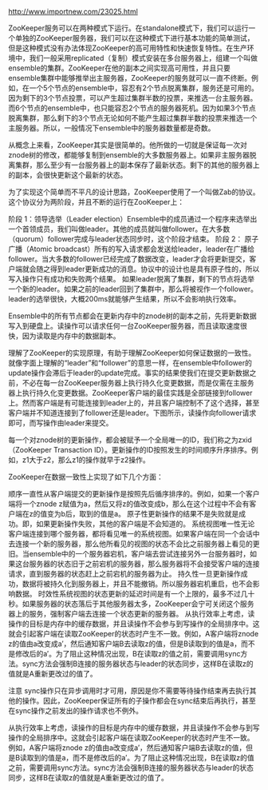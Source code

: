 http://www.importnew.com/23025.html

ZooKeeper服务可以在两种模式下运行。在standalone模式下，我们可以运行一个单独的ZooKeeper服务器，我们可以在这种模式下进行基本功能的简单测试，但是这种模式没有办法体现ZooKeeper的高可用特性和快速恢复特性。在生产环境中，我们一般采用replicated（复制）模式安装在多台服务器上，组建一个叫做ensemble的集群。ZooKeeper在他的副本之间实现高可用性，并且只要ensemble集群中能够推举出主服务器，ZooKeeper的服务就可以一直不终断。例如，在一个5个节点的ensemble中，容忍有2个节点脱离集群，服务还是可用的。因为剩下的3个节点投票，可以产生超过集群半数的投票，来推选一台主服务器。而6个节点的ensemble中，也只能容忍2个节点的服务器死机。因为如果3个节点脱离集群，那么剩下的3个节点无论如何不能产生超过集群半数的投票来推选一个主服务器。所以，一般情况下ensemble中的服务器数量都是奇数。

从概念上来看，ZooKeeper其实是很简单的。他所做的一切就是保证每一次对znode树的修改，都能够复制到ensemble的大多数服务器上。如果非主服务器脱离集群，那么至少有一台服务器上的副本保存了最新状态。剩下的其他的服务器上的副本，会很快更新这个最新的状态。

为了实现这个简单而不平凡的设计思路，ZooKeeper使用了一个叫做Zab的协议。这个协议分为两阶段，并且不断的运行在ZooKeeper上：

阶段 1：领导选举（Leader election）Ensemble中的成员通过一个程序来选举出一个首领成员，我们叫做leader。其他的成员就叫做follower。在大多数（quorum）follower完成与leader状态同步时，这个阶段才结束。
阶段 2： 原子广播（Atomic broadcast）所有的写入请求都会发送给leader，leader在广播给follower。当大多数的follower已经完成了数据改变，leader才会将更新提交，客户端就会随之得到leader更新成功的消息。协议中的设计也是具有原子性的，所以写入操作只有成功和失败两个结果。
如果leader脱离了集群，剩下的节点将选举一个新的leader。如果之前的leader回到了集群中，那么将被视作一个follower。leader的选举很快，大概200ms就能够产生结果，所以不会影响执行效率。

Ensemble中的所有节点都会在更新内存中的znode树的副本之前，先将更新数据写入到硬盘上。读操作可以请求任何一台ZooKeeper服务器，而且读取速度很快，因为读取是内存中的数据副本。

理解了ZooKeeper的实现原理，有助于理解ZooKeeper如何保证数据的一致性。就像字面上理解的“leader”和“follower”的意思一样，在ensemble中follower的update操作会滞后于leader的update完成。事实的结果使我们在提交更新数据之前，不必在每一台ZooKeeper服务器上执行持久化变更数据，而是仅需在主服务器上执行持久化变更数据。ZooKeeper客户端的最佳实践是全部链接到follower上。然而客户端是有可能连接到leader上的，并且客户端控制不了这个选择，甚至客户端并不知道连接到了follower还是leader。下图所示，读操作向follower请求即可，而写操作由leader来提交。

每一个对znode树的更新操作，都会被赋予一个全局唯一的ID，我们称之为zxid（ZooKeeper Transaction ID）。更新操作的ID按照发生的时间顺序升序排序。例如，z1大于z2，那么z1的操作就早于z2操作。

ZooKeeper在数据一致性上实现了如下几个方面：

顺序一直性从客户端提交的更新操作是按照先后循序排序的。例如，如果一个客户端将一个znode z赋值为a，然后又将z的值改变成b，那么在这个过程中不会有客户端在z的值变为b后，取到的值是a。
原子性更新操作的结果不是失败就是成功。即，如果更新操作失败，其他的客户端是不会知道的。
系统视图唯一性无论客户端连接到哪个服务器，都将看见唯一的系统视图。如果客户端在同一个会话中去连接一个新的服务器，那么他所看见的视图的状态不会比之前服务器上看见的更旧。当ensemble中的一个服务器宕机，客户端去尝试连接另外一台服务器时，如果这台服务器的状态旧于之前宕机的服务器，那么服务器将不会接受客户端的连接请求，直到服务器的状态赶上之前宕机的服务器为止。
持久性一旦更新操作成功，数据将被持久化到服务器上，并且不能撤销。所以服务器宕机重启，也不会影响数据。
时效性系统视图的状态更新的延迟时间是有一个上限的，最多不过几十秒。如果服务器的状态落后于其他服务器太多，ZooKeeper会宁可关闭这个服务器上的服务，强制客户端去连接一个状态更新的服务器。
从执行效率上考虑，读操作的目标是内存中的缓存数据，并且读操作不会参与到写操作的全局排序中。这就会引起客户端在读取ZooKeeper的状态时产生不一致。例如，A客户端将znode z的值由a改变成a′，然后通知客户端B去读取z的值，但是B读取到的值是a，而不是修改后的a′。为了阻止这种情况出现，B在读取z的值之前，需要调用sync方法。sync方法会强制B连接的服务器状态与leader的状态同步，这样B在读取z的值就是A重新更改过的值了。

注意
sync操作只在异步调用时才可用，原因是你不需要等待操作结束再去执行其他的操作。因此，ZooKeeper保证所有的子操作都会在sync结束后再执行，甚至在sync操作之前发出的操作请求也不例外。

从执行效率上考虑，读操作的目标是内存中的缓存数据，并且读操作不会参与到写操作的全局排序中。这就会引起客户端在读取ZooKeeper的状态时产生不一致。例如，A客户端将znode z的值由a改变成a′，然后通知客户端B去读取z的值，但是B读取到的值是a，而不是修改后的a′。为了阻止这种情况出现，B在读取z的值之前，需要调用sync方法。sync方法会强制B连接的服务器状态与leader的状态同步，这样B在读取z的值就是A重新更改过的值了。